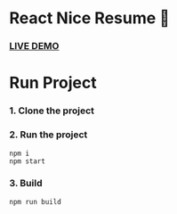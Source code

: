 # React Nice Resume :page_with_curl:

### [LIVE DEMO](https://bmabioye.me)

# Run Project
### 1. Clone the project

### 2. Run the project
```shell
npm i
npm start
```

### 3. Build
```shell
npm run build
```

